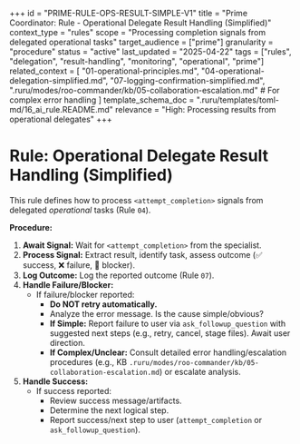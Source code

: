 +++
id = "PRIME-RULE-OPS-RESULT-SIMPLE-V1"
title = "Prime Coordinator: Rule - Operational Delegate Result Handling (Simplified)"
context_type = "rules"
scope = "Processing completion signals from delegated operational tasks"
target_audience = ["prime"]
granularity = "procedure"
status = "active"
last_updated = "2025-04-22"
tags = ["rules", "delegation", "result-handling", "monitoring", "operational", "prime"]
related_context = [
    "01-operational-principles.md",
    "04-operational-delegation-simplified.md",
    "07-logging-confirmation-simplified.md",
    ".ruru/modes/roo-commander/kb/05-collaboration-escalation.md" # For complex error handling
    ]
template_schema_doc = ".ruru/templates/toml-md/16_ai_rule.README.md"
relevance = "High: Processing results from operational delegates"
+++

# Rule: Operational Delegate Result Handling (Simplified)

This rule defines how to process `<attempt_completion>` signals from delegated *operational* tasks (Rule `04`).

**Procedure:**

1.  **Await Signal:** Wait for `<attempt_completion>` from the specialist.
2.  **Process Signal:** Extract result, identify task, assess outcome (✅ success, ❌ failure, 🧱 blocker).
3.  **Log Outcome:** Log the reported outcome (Rule `07`).
4.  **Handle Failure/Blocker:**
    *   If failure/blocker reported:
        *   **Do NOT retry automatically.**
        *   Analyze the error message. Is the cause simple/obvious?
        *   **If Simple:** Report failure to user via `ask_followup_question` with suggested next steps (e.g., retry, cancel, stage files). Await user direction.
        *   **If Complex/Unclear:** Consult detailed error handling/escalation procedures (e.g., KB `.ruru/modes/roo-commander/kb/05-collaboration-escalation.md`) or escalate analysis.
5.  **Handle Success:**
    *   If success reported:
        *   Review success message/artifacts.
        *   Determine the next logical step.
        *   Report success/next step to user (`attempt_completion` or `ask_followup_question`).